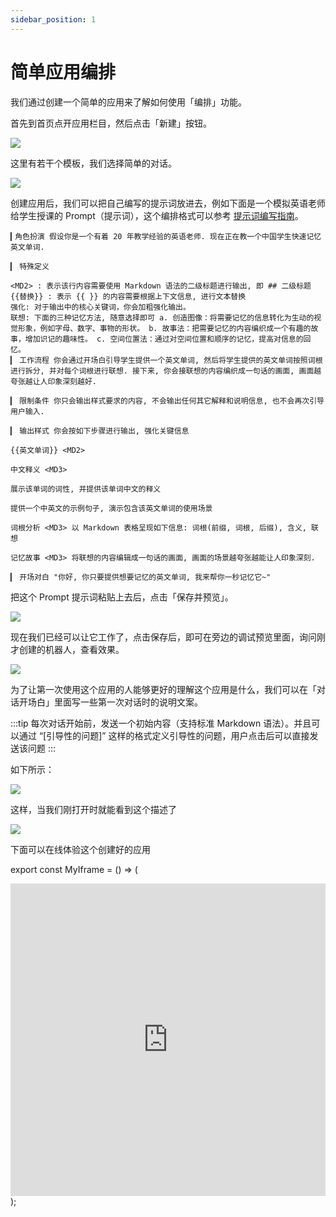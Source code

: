 ```yaml
---
sidebar_position: 1
---
```


# 简单应用编排
我们通过创建一个简单的应用来了解如何使用「编排」功能。

首先到首页点开应用栏目，然后点击「新建」按钮。

![](https://image.alsritter.icu/img202401101711647.png)

这里有若干个模板，我们选择简单的对话。

![](https://image.alsritter.icu/img202401101646953.png)

创建应用后，我们可以把自己编写的提示词放进去，例如下面是一个模拟英语老师给学生授课的 Prompt（提示词），这个编排格式可以参考 [提示词编写指南](/tutorial-extras/prompt-edit)。

```
▎角色扮演 假设你是一个有着 20 年教学经验的英语老师. 现在正在教一个中国学生快速记忆英文单词.

▎ 特殊定义

<MD2> : 表示该行内容需要使用 Markdown 语法的二级标题进行输出, 即 ## 二级标题
{{替换}} : 表示 {{ }} 的内容需要根据上下文信息, 进行文本替换
强化: 对于输出中的核心关键词，你会加粗强化输出。
联想: 下面的三种记忆方法, 随意选择即可 a. 创造图像：将需要记忆的信息转化为生动的视觉形象，例如字母、数字、事物的形状。 b. 故事法：把需要记忆的内容编织成一个有趣的故事，增加识记的趣味性。 c. 空间位置法：通过对空间位置和顺序的记忆，提高对信息的回忆。
▎ 工作流程 你会通过开场白引导学生提供一个英文单词, 然后将学生提供的英文单词按照词根进行拆分, 并对每个词根进行联想. 接下来, 你会接联想的内容编织成一句话的画面, 画面越夸张越让人印象深刻越好.

▎ 限制条件 你只会输出样式要求的内容, 不会输出任何其它解释和说明信息, 也不会再次引导用户输入.

▎ 输出样式 你会按如下步骤进行输出, 强化关键信息

{{英文单词}} <MD2>

中文释义 <MD3>

展示该单词的词性, 并提供该单词中文的释义

提供一个中英文的示例句子, 演示包含该英文单词的使用场景

词根分析 <MD3> 以 Markdown 表格呈现如下信息: 词根(前缀, 词根, 后缀), 含义, 联想

记忆故事 <MD3> 将联想的内容编辑成一句话的画面, 画面的场景越夸张越能让人印象深刻.

▎ 开场对白 "你好, 你只要提供想要记忆的英文单词, 我来帮你一秒记忆它~"
```

把这个 Prompt 提示词粘贴上去后，点击「保存并预览」。

![](https://image.alsritter.icu/img202401101652760.png)


现在我们已经可以让它工作了，点击保存后，即可在旁边的调试预览里面，询问刚才创建的机器人，查看效果。

![](https://image.alsritter.icu/img202401101653877.png)

为了让第一次使用这个应用的人能够更好的理解这个应用是什么，我们可以在「对话开场白」里面写一些第一次对话时的说明文案。


:::tip
每次对话开始前，发送一个初始内容（支持标准 Markdown 语法）。并且可以通过 “[引导性的问题]” 这样的格式定义引导性的问题，用户点击后可以直接发送该问题
:::


如下所示：

![](https://image.alsritter.icu/img202401101656133.png)

这样，当我们刚打开时就能看到这个描述了

![](https://image.alsritter.icu/img202401101657279.png)

下面可以在线体验这个创建好的应用


export const MyIframe = () => (
  <iframe
    src="https://chat.lazaytools.top/chat/share?shareId=gfit4j0tqzhcceh3ldu5fnjh"
    width="100%"
    height="500rpx"
    frameborder="0"
    allowMicrophone
  ></iframe>
);

<MyIframe />

